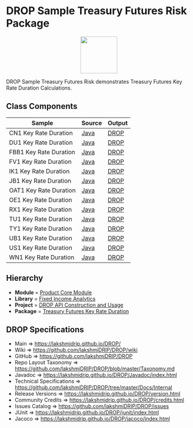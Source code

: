 # DROP Sample Treasury Futures Risk Package

<p align="center"><img src="https://github.com/lakshmiDRIP/DROP/blob/master/DRIP_Logo.gif?raw=true" width="100"></p>

DROP Sample Treasury Futures Risk demonstrates Treasury Futures Key Rate Duration Calculations.


## Class Components

 |     Sample     | Source | Output |
 |----------------|--------|--------|
 | CN1 Key Rate Duration | [Java](https://github.com/lakshmiDRIP/DROP/tree/master/src/main/java/org/drip/sample/treasuryfuturesrisk/CN1KeyRateDuration.java) | [DROP](https://github.com/lakshmiDRIP/DROP/blob/master/drop/org/drip/sample/treasuryfuturesrisk/CN1KeyRateDuration.drop) |
 | DU1 Key Rate Duration | [Java](https://github.com/lakshmiDRIP/DROP/tree/master/src/main/java/org/drip/sample/treasuryfuturesrisk/DU1KeyRateDuration.java) | [DROP](https://github.com/lakshmiDRIP/DROP/blob/master/drop/org/drip/sample/treasuryfuturesrisk/DU1KeyRateDuration.drop) |
 | FBB1 Key Rate Duration | [Java](https://github.com/lakshmiDRIP/DROP/tree/master/src/main/java/org/drip/sample/treasuryfuturesrisk/FBB1KeyRateDuration.java) | [DROP](https://github.com/lakshmiDRIP/DROP/blob/master/drop/org/drip/sample/treasuryfuturesrisk/FBB1KeyRateDuration.drop) |
 | FV1 Key Rate Duration | [Java](https://github.com/lakshmiDRIP/DROP/tree/master/src/main/java/org/drip/sample/treasuryfuturesrisk/FV1KeyRateDuration.java) | [DROP](https://github.com/lakshmiDRIP/DROP/blob/master/drop/org/drip/sample/treasuryfuturesrisk/FV1KeyRateDuration.drop) |
 | IK1 Key Rate Duration | [Java](https://github.com/lakshmiDRIP/DROP/tree/master/src/main/java/org/drip/sample/treasuryfuturesrisk/IK1KeyRateDuration.java) | [DROP](https://github.com/lakshmiDRIP/DROP/blob/master/drop/org/drip/sample/treasuryfuturesrisk/IK1KeyRateDuration.drop) |
 | JB1 Key Rate Duration | [Java](https://github.com/lakshmiDRIP/DROP/tree/master/src/main/java/org/drip/sample/treasuryfuturesrisk/JB1KeyRateDuration.java) | [DROP](https://github.com/lakshmiDRIP/DROP/blob/master/drop/org/drip/sample/treasuryfuturesrisk/JB1KeyRateDuration.drop) |
 | OAT1 Key Rate Duration | [Java](https://github.com/lakshmiDRIP/DROP/tree/master/src/main/java/org/drip/sample/treasuryfuturesrisk/OAT1KeyRateDuration.java) | [DROP](https://github.com/lakshmiDRIP/DROP/blob/master/drop/org/drip/sample/treasuryfuturesrisk/OAT1KeyRateDuration.drop) |
 | OE1 Key Rate Duration | [Java](https://github.com/lakshmiDRIP/DROP/tree/master/src/main/java/org/drip/sample/treasuryfuturesrisk/OE1KeyRateDuration.java) | [DROP](https://github.com/lakshmiDRIP/DROP/blob/master/drop/org/drip/sample/treasuryfuturesrisk/OE1KeyRateDuration.drop) |
 | RX1 Key Rate Duration | [Java](https://github.com/lakshmiDRIP/DROP/tree/master/src/main/java/org/drip/sample/treasuryfuturesrisk/RX1KeyRateDuration.java) | [DROP](https://github.com/lakshmiDRIP/DROP/blob/master/drop/org/drip/sample/treasuryfuturesrisk/RX1KeyRateDuration.drop) |
 | TU1 Key Rate Duration | [Java](https://github.com/lakshmiDRIP/DROP/tree/master/src/main/java/org/drip/sample/treasuryfuturesrisk/TU1KeyRateDuration.java) | [DROP](https://github.com/lakshmiDRIP/DROP/blob/master/drop/org/drip/sample/treasuryfuturesrisk/TU1KeyRateDuration.drop) |
 | TY1 Key Rate Duration | [Java](https://github.com/lakshmiDRIP/DROP/tree/master/src/main/java/org/drip/sample/treasuryfuturesrisk/TY1KeyRateDuration.java) | [DROP](https://github.com/lakshmiDRIP/DROP/blob/master/drop/org/drip/sample/treasuryfuturesrisk/TY1KeyRateDuration.drop) |
 | UB1 Key Rate Duration | [Java](https://github.com/lakshmiDRIP/DROP/tree/master/src/main/java/org/drip/sample/treasuryfuturesrisk/UB1KeyRateDuration.java) | [DROP](https://github.com/lakshmiDRIP/DROP/blob/master/drop/org/drip/sample/treasuryfuturesrisk/UB1KeyRateDuration.drop) |
 | US1 Key Rate Duration | [Java](https://github.com/lakshmiDRIP/DROP/tree/master/src/main/java/org/drip/sample/treasuryfuturesrisk/US1KeyRateDuration.java) | [DROP](https://github.com/lakshmiDRIP/DROP/blob/master/drop/org/drip/sample/treasuryfuturesrisk/US1KeyRateDuration.drop) |
 | WN1 Key Rate Duration | [Java](https://github.com/lakshmiDRIP/DROP/tree/master/src/main/java/org/drip/sample/treasuryfuturesrisk/WN1KeyRateDuration.java) | [DROP](https://github.com/lakshmiDRIP/DROP/blob/master/drop/org/drip/sample/treasuryfuturesrisk/WN1KeyRateDuration.drop) |


## Hierarchy

 <ul>
	<li><b>Module </b> = <a href = "https://github.com/lakshmiDRIP/DROP/tree/master/ProductCore.md">Product Core Module</a></li>
	<li><b>Library</b> = <a href = "https://github.com/lakshmiDRIP/DROP/tree/master/FixedIncomeAnalyticsLibrary.md">Fixed Income Analytics</a></li>
	<li><b>Project</b> = <a href = "https://github.com/lakshmiDRIP/DROP/tree/master/src/main/java/org/drip/sample/README.md">DROP API Construction and Usage</a></li>
	<li><b>Package</b> = <a href = "https://github.com/lakshmiDRIP/DROP/tree/master/src/main/java/org/drip/sample/treasuryfuturesrisk/README.md">Treasury Futures Key Rate Duration</a></li>
 </ul>


## DROP Specifications

 * Main                     => https://lakshmidrip.github.io/DROP/
 * Wiki                     => https://github.com/lakshmiDRIP/DROP/wiki
 * GitHub                   => https://github.com/lakshmiDRIP/DROP
 * Repo Layout Taxonomy     => https://github.com/lakshmiDRIP/DROP/blob/master/Taxonomy.md
 * Javadoc                  => https://lakshmidrip.github.io/DROP/Javadoc/index.html
 * Technical Specifications => https://github.com/lakshmiDRIP/DROP/tree/master/Docs/Internal
 * Release Versions         => https://lakshmidrip.github.io/DROP/version.html
 * Community Credits        => https://lakshmidrip.github.io/DROP/credits.html
 * Issues Catalog           => https://github.com/lakshmiDRIP/DROP/issues
 * JUnit                    => https://lakshmidrip.github.io/DROP/junit/index.html
 * Jacoco                   => https://lakshmidrip.github.io/DROP/jacoco/index.html

